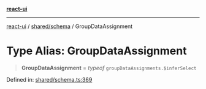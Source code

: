 [**react-ui**](../../../README.md)

***

[react-ui](../../../README.md) / [shared/schema](../README.md) / GroupDataAssignment

# Type Alias: GroupDataAssignment

> **GroupDataAssignment** = *typeof* `groupDataAssignments.$inferSelect`

Defined in: [shared/schema.ts:369](https://github.com/UWA-CITS5206-DMR/react-ui/blob/7050e78c07ed514b5a3e8c4228a2104c7641f592/shared/schema.ts#L369)
